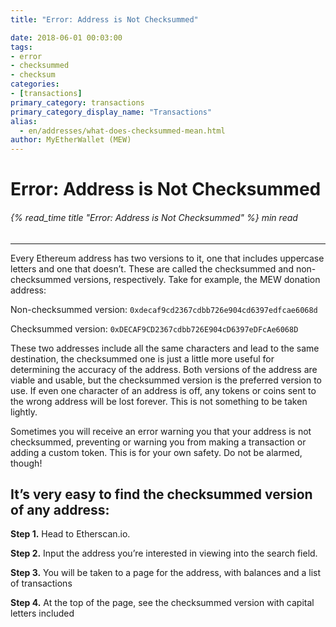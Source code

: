 ```yaml
---
title: "Error: Address is Not Checksummed"

date: 2018-06-01 00:03:00
tags:
- error
- checksummed
- checksum
categories:
- [transactions]
primary_category: transactions
primary_category_display_name: "Transactions"
alias:
  - en/addresses/what-does-checksummed-mean.html
author: MyEtherWallet (MEW)
---
```


# **Error: Address is Not Checksummed**

###### {% read_time title "Error: Address is Not Checksummed" %} min read

* * *

Every Ethereum address has two versions to it, one that includes uppercase letters and one that doesn’t. These are called the checksummed and non-checksummed versions, respectively. Take for example, the MEW donation address:

Non-checksummed version: `0xdecaf9cd2367cdbb726e904cd6397edfcae6068d`

Checksummed version: `0xDECAF9CD2367cdbb726E904cD6397eDFcAe6068D`

These two addresses include all the same characters and lead to the same destination, the checksummed one is just a little more useful for determining the accuracy of the address. Both versions of the address are viable and usable, but the checksummed version is the preferred version to use. If even one character of an address is off, any tokens or coins sent to the wrong address will be lost forever. This is not something to be taken lightly.

Sometimes you will receive an error warning you that your address is not checksummed, preventing or warning you from making a transaction or adding a custom token. This is for your own safety. Do not be alarmed, though! 

## **It’s very easy to find the checksummed version of any address:**

**Step 1.** Head to Etherscan.io.

**Step 2.** Input the address you’re interested in viewing into the search field.

**Step 3.** You will be taken to a page for the address, with balances and a list of transactions

**Step 4.** At the top of the page, see the checksummed version with capital letters included
